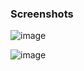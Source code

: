 ### Screenshots 

![image](https://github.com/user-attachments/assets/854458b8-ddda-4485-8d53-1551878c0a77)





![image](https://github.com/user-attachments/assets/359d9652-4fd9-4d41-aad9-abae30236147)
